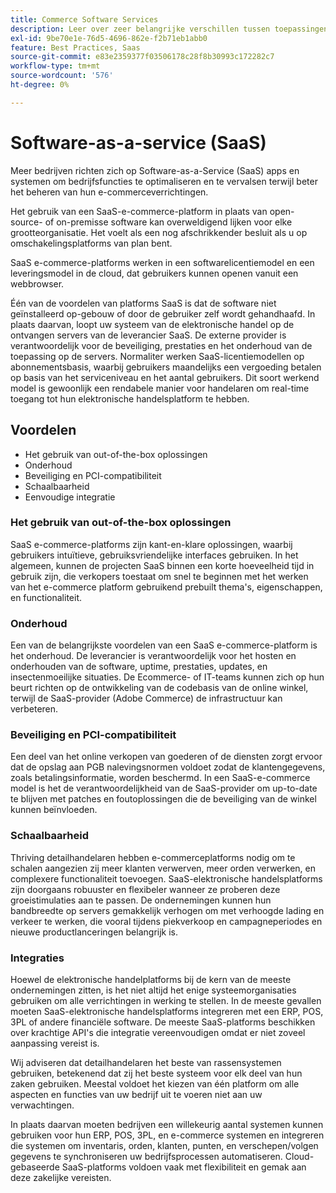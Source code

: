 ```yaml
---
title: Commerce Software Services
description: Leer over zeer belangrijke verschillen tussen toepassingen SaaS en andere zelf-ontvangen (op-gebouw) opensource e-commerce opties.
exl-id: 9be70e1e-76d5-4696-862e-f2b71eb1abb0
feature: Best Practices, Saas
source-git-commit: e83e2359377f03506178c28f8b30993c172282c7
workflow-type: tm+mt
source-wordcount: '576'
ht-degree: 0%

---
```


# Software-as-a-service (SaaS)

Meer bedrijven richten zich op Software-as-a-Service (SaaS) apps en systemen om bedrijfsfuncties te optimaliseren en te vervalsen terwijl beter het beheren van hun e-commerceverrichtingen.

Het gebruik van een SaaS-e-commerce-platform in plaats van open-source- of on-premisse software kan overweldigend lijken voor elke grootteorganisatie. Het voelt als een nog afschrikkender besluit als u op omschakelingsplatforms van plan bent.

SaaS e-commerce-platforms werken in een softwarelicentiemodel en een leveringsmodel in de cloud, dat gebruikers kunnen openen vanuit een webbrowser.

Één van de voordelen van platforms SaaS is dat de software niet geïnstalleerd op-gebouw of door de gebruiker zelf wordt gehandhaafd. In plaats daarvan, loopt uw systeem van de elektronische handel op de ontvangen servers van de leverancier SaaS. De externe provider is verantwoordelijk voor de beveiliging, prestaties en het onderhoud van de toepassing op de servers. Normaliter werken SaaS-licentiemodellen op abonnementsbasis, waarbij gebruikers maandelijks een vergoeding betalen op basis van het serviceniveau en het aantal gebruikers. Dit soort werkend model is gewoonlijk een rendabele manier voor handelaren om real-time toegang tot hun elektronische handelsplatform te hebben.

## Voordelen

- Het gebruik van out-of-the-box oplossingen
- Onderhoud
- Beveiliging en PCI-compatibiliteit
- Schaalbaarheid
- Eenvoudige integratie

### Het gebruik van out-of-the-box oplossingen

SaaS e-commerce-platforms zijn kant-en-klare oplossingen, waarbij gebruikers intuïtieve, gebruiksvriendelijke interfaces gebruiken. In het algemeen, kunnen de projecten SaaS binnen een korte hoeveelheid tijd in gebruik zijn, die verkopers toestaat om snel te beginnen met het werken van het e-commerce platform gebruikend prebuilt thema&#39;s, eigenschappen, en functionaliteit.

### Onderhoud

Een van de belangrijkste voordelen van een SaaS e-commerce-platform is het onderhoud. De leverancier is verantwoordelijk voor het hosten en onderhouden van de software, uptime, prestaties, updates, en insectenmoeilijke situaties. De Ecommerce- of IT-teams kunnen zich op hun beurt richten op de ontwikkeling van de codebasis van de online winkel, terwijl de SaaS-provider (Adobe Commerce) de infrastructuur kan verbeteren.

### Beveiliging en PCI-compatibiliteit

Een deel van het online verkopen van goederen of de diensten zorgt ervoor dat de opslag aan PGB nalevingsnormen voldoet zodat de klantengegevens, zoals betalingsinformatie, worden beschermd. In een SaaS-e-commerce model is het de verantwoordelijkheid van de SaaS-provider om up-to-date te blijven met patches en foutoplossingen die de beveiliging van de winkel kunnen beïnvloeden.

### Schaalbaarheid

Thriving detailhandelaren hebben e-commerceplatforms nodig om te schalen aangezien zij meer klanten verwerven, meer orden verwerken, en complexere functionaliteit toevoegen. SaaS-elektronische handelsplatforms zijn doorgaans robuuster en flexibeler wanneer ze proberen deze groeistimulaties aan te passen. De ondernemingen kunnen hun bandbreedte op servers gemakkelijk verhogen om met verhoogde lading en verkeer te werken, die vooral tijdens piekverkoop en campagneperiodes en nieuwe productlanceringen belangrijk is.

### Integraties

Hoewel de elektronische handelplatforms bij de kern van de meeste ondernemingen zitten, is het niet altijd het enige systeemorganisaties gebruiken om alle verrichtingen in werking te stellen. In de meeste gevallen moeten SaaS-elektronische handelsplatforms integreren met een ERP, POS, 3PL of andere financiële software. De meeste SaaS-platforms beschikken over krachtige API&#39;s die integratie vereenvoudigen omdat er niet zoveel aanpassing vereist is.

Wij adviseren dat detailhandelaren het beste van rassensystemen gebruiken, betekenend dat zij het beste systeem voor elk deel van hun zaken gebruiken. Meestal voldoet het kiezen van één platform om alle aspecten en functies van uw bedrijf uit te voeren niet aan uw verwachtingen.

In plaats daarvan moeten bedrijven een willekeurig aantal systemen kunnen gebruiken voor
hun ERP, POS, 3PL, en e-commerce systemen en integreren die systemen om inventaris, orden, klanten, punten, en verschepen/volgen gegevens te synchroniseren uw bedrijfsprocessen automatiseren. Cloud-gebaseerde SaaS-platforms voldoen vaak met flexibiliteit en gemak aan deze zakelijke vereisten.
